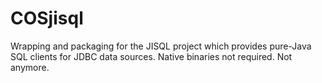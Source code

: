 # COSjisql
Wrapping and packaging for the JISQL project which provides pure-Java SQL clients for JDBC data sources. Native binaries not required. Not anymore.
